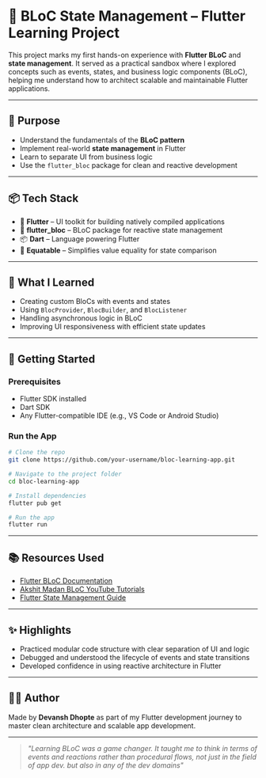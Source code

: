# 🧠 BLoC State Management – Flutter Learning Project

This project marks my first hands-on experience with **Flutter BLoC** and **state management**. It served as a practical sandbox where I explored concepts such as events, states, and business logic components (BLoC), helping me understand how to architect scalable and maintainable Flutter applications.

---

## 🎯 Purpose

- Understand the fundamentals of the **BLoC pattern**
- Implement real-world **state management** in Flutter
- Learn to separate UI from business logic
- Use the `flutter_bloc` package for clean and reactive development

---

## 📦 Tech Stack

- 💙 **Flutter** – UI toolkit for building natively compiled applications
- 🔁 **flutter_bloc** – BLoC package for reactive state management
- 📦 **Dart** – Language powering Flutter
- 🧱 **Equatable** – Simplifies value equality for state comparison

---

## 🧪 What I Learned

- Creating custom BloCs with events and states
- Using `BlocProvider`, `BlocBuilder`, and `BlocListener`
- Handling asynchronous logic in BLoC
- Improving UI responsiveness with efficient state updates

---

## 🚀 Getting Started

### Prerequisites

- Flutter SDK installed
- Dart SDK
- Any Flutter-compatible IDE (e.g., VS Code or Android Studio)

### Run the App

```bash
# Clone the repo
git clone https://github.com/your-username/bloc-learning-app.git

# Navigate to the project folder
cd bloc-learning-app

# Install dependencies
flutter pub get

# Run the app
flutter run
```

---

## 📚 Resources Used

- [Flutter BLoC Documentation](https://bloclibrary.dev/#/)
- [Akshit Madan BLoC YouTube Tutorials](https://shorturl.at/ET1S9)
- [Flutter State Management Guide](https://docs.flutter.dev/data-and-backend/state-mgmt/intro)

---

## ✨ Highlights

- Practiced modular code structure with clear separation of UI and logic
- Debugged and understood the lifecycle of events and state transitions
- Developed confidence in using reactive architecture in Flutter

---

## 👨‍💻 Author

Made by **Devansh Dhopte** as part of my Flutter development journey to master clean architecture and scalable app development.

---

> _"Learning BLoC was a game changer. It taught me to think in terms of events and reactions rather than procedural flows, not just in the field of app dev. but also in any of the dev domains"_
